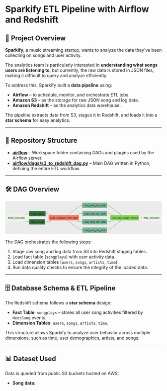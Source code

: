 # Sparkify ETL Pipeline with Airflow and Redshift

## 📌 Project Overview

**Sparkify**, a music streaming startup, wants to analyze the data they’ve been collecting on songs and user activity.  

The analytics team is particularly interested in **understanding what songs users are listening to**, but currently, the raw data is stored in JSON files, making it difficult to query and analyze efficiently.  

To address this, Sparkify built a **data pipeline** using:  
- **Airflow** – to schedule, monitor, and orchestrate ETL jobs.  
- **Amazon S3** – as the storage for raw JSON song and log data.  
- **Amazon Redshift** – as the analytics data warehouse.  

The pipeline extracts data from S3, stages it in Redshift, and loads it into a **star schema** for easy analytics.

---

## 📂 Repository Structure

- **[airflow](airflow)** – Workspace folder containing DAGs and plugins used by the Airflow server.  
- **[airflow/dags/s3_to_redshift_dag.py](airflow/dags/s3_to_redshift.py)** – Main DAG written in Python, defining the entire ETL workflow.  

---

## 🛠 DAG Overview

<img src="./airflow_dag.png?raw=true" width="800" />

The DAG orchestrates the following steps:  
1. Stage raw song and log data from S3 into Redshift staging tables.  
2. Load fact table (`songplays`) with user activity data.  
3. Load dimension tables (`users`, `songs`, `artists`, `time`).  
4. Run data quality checks to ensure the integrity of the loaded data.  

---

## 🗄 Database Schema & ETL Pipeline

The Redshift schema follows a **star schema** design:  

- **Fact Table**: `songplays` – stores all user song activities filtered by `NextSong` events.  
- **Dimension Tables**: `users`, `songs`, `artists`, `time`.  

This structure allows Sparkify to analyze user behavior across multiple dimensions, such as time, user demographics, artists, and songs.

---

## 📊 Dataset Used

Data is queried from public S3 buckets hosted on AWS:

- **Song data**:  
